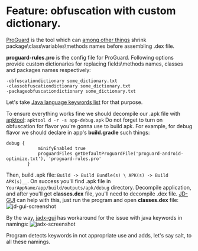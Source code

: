 # Feature: obfuscation with custom dictionary.

[ProGuard](https://www.guardsquare.com/en/products/proguard/manual/introduction) is the tool which can [among other things]((https://developer.android.com/studio/build/shrink-code)) shrink package\class\variables\methods names before assembling .dex file. 

**proguard-rules.pro** is the config file for ProGuard. Following options provide custom dictionaries for replacing fields\methods names, classes and packages names respectively:
```
-obfuscationdictionary some_dictionary.txt
-classobfuscationdictionary some_dictionary.txt
-packageobfuscationdictionary some_dictionary.txt
```

Let's take [Java language keywords list](https://android.googlesource.com/platform/prebuilts/tools/+/tools_r17/common/proguard/proguard4.7/examples/dictionaries/keywords.txt) for that purpose.

To ensure everything works fine we should decompile our .apk file with [apktool](https://ibotpeaches.github.io/Apktool/): 
```apktool d -r -s app-debug.apk```
Do not forget to turn on obfuscation for flavor you're gonna use to build apk. For example, for debug flavor we should declare in app's **build.gradle** such things:
```
debug {
            minifyEnabled true
            proguardFiles getDefaultProguardFile('proguard-android-optimize.txt'), 'proguard-rules.pro'
        }
```
Then, build .apk file: ```Build -> Build Bundle(s) \ APK(s) -> Build APK(s)__```. On success you'll find .apk file in ```YourAppName/app/build/outputs/apk/debug```	 directory.
Decompile application, and after you'll get __classes.dex__ file, you'll need to decompile .dex file. [JD-GUI](https://github.com/java-decompiler/jd-gui) can help with this, just run the program and open **classes.dex** file:
![jd-gui-screenshot](pics/jd-gui-decompilation-example.png)

By the way, [jadx-gui](https://github.com/skylot/jadx) has workaround for the issue with java keywords in namings:
![jadx-screenshot](pics/jadx-gui-decompilation-example.png)

Program detects keywords in not appropriate use and adds, let's say salt, to all these namings.
